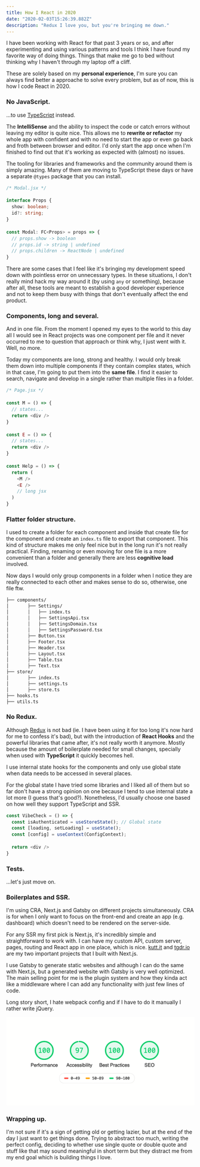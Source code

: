 ```yaml
---
title: How I React in 2020
date: "2020-02-03T15:26:39.882Z"
description: "Redux I love you, but you're bringing me down."
---
```


I have been working with React for that past 3 years or so, and after experimenting and using various patterns and tools I think I have found my favorite way of doing things. Things that make me go to bed without thinking why I haven't through my laptop off a cliff. 

These are solely based on my **personal experience**, I'm sure you can always find better a approache to solve every problem, but as of now, this is how I code React in 2020.

### No JavaScript.

...to use [TypeScript](https://www.typescriptlang.org/) instead. 

The **IntelliSense** and the ability to inspect the code or catch errors without leaving my editor is quite nice. This allows me to **rewrite or refactor** my whole app with confident and with no need to start the app or even go back and froth between browser and editor. I'd only start the app once when I'm finished to find out that it's working as expected with (almost) no issues.

The tooling for libraries and frameworks and the community around them is simply amazing. Many of them are moving to TypeScript these days or have a separate `@types` package that you can install.

```typescript
/* Modal.jsx */

interface Props {
  show: boolean;
  id?: string;
}

const Modal: FC<Props> = props => {
  // props.show -> boolean
  // props.id -> string | undefined
  // props.children -> ReactNode | undefined
}
```

There are some cases that I feel like it's bringing my development speed down with pointless error on unnecessary types. In these situations, I don't really mind hack my way around it (by using `any` or something), because after all, these tools are meant to establish a good developer experience and not to keep them busy with things that don't eventually affect the end product.

### Components, long and several.

And in one file. From the moment I opened my eyes to the world to this day all I would see in React projects was one component per file and it never occurred to me to question that approach or think why, I just went with it. Well, no more.

Today my components are long, strong and healthy. I would only break them down into multiple components if they contain complex states, which in that case, I'm going to put them into the **same file**. I find it easier to search, navigate and develop in a single rather than multiple files in a folder.

```typescript
/* Page.jsx */

const M = () => {
  // states...
  return <div />
}

const E = () => {
  // states...
  return <div />
}

const Help = () => {
  return (
    <M />
    <E />
    // long jsx
  )
}
```

### Flatter folder structure.

I used to create a folder for each component and inside that create file for the component and create an `index.ts` file to export that component. This kind of structure makes me only feel nice but in the long run it's not really practical. Finding, renaming or even moving for one file is a more convenient than a folder and generally there are less **cognitive load** involved.

Now days I would only group components in a folder when I notice they are really connected to each other and makes sense to do so, otherwise, one file ftw.

```text
├── components/
│		├── Settings/
│		│   ├── index.ts
│		│   ├── SettingsApi.tsx
│		│   ├── SettingsDomain.tsx
│		│   ├── SettingsPassword.tsx
│		├── Button.tsx
│		├── Footer.tsx
│		├── Header.tsx
│		├── Layout.tsx
│		├── Table.tsx
│		├── Text.tsx
├── store/
│		├── index.ts
│		├── settings.ts
│		├── store.ts
├── hooks.ts
├── utils.ts
```

### No Redux.

Although [Redux](https://redux.js.org) is not bad (ie. I have been using it for too long it's now hard for me to confess it's bad), but with the introduction of **React Hooks** and the powerful libraries that came after, it's not really worth it anymore. Mostly because the amount of boilerplate needed for small changes, specially when used with **TypeScript** it quickly becomes hell.

I use internal state hooks for the components and only use global state when data needs to be accessed in several places.

For the global state I have tried some libraries and I liked all of them but so far don't have a strong opinion on one because I tend to use internal state a lot more (I guess that's good?). Nonetheless, I'd usually choose one based on how well they support TypeScript and SSR.

```typescript
const VibeCheck = () => {
  const isAuthenticated = useStoreState(); // Global state
  const [loading, setLoading] = useState();
  const [config] = useContext(ConfigContext);	

  return <div />
}
```

### Tests.

...let's just move on.

### Boilerplates and SSR.

I'm using CRA, Next.js and Gatsby on different projects simultaneously. CRA is for when I only want to focus on the front-end and create an app (e.g. dashboard) which doesn't need to be rendered on the server-side. 

For any SSR my first pick is Next.js, it's incredibly simple and straightforward to work with. I can have my custom API, custom server, pages, routing and React app in one place, which is nice. [kutt.it](https://kutt.it/) and [tgdr.io](https://tgdr.io) are my two important projects that I built with Next.js.

I use Gatsby to generate static websites and although I can do the same with Next.js, but a generated website with Gatsby is very well optimized. The main selling point for me is the plugin system and how they kinda act like a middleware where I can add any functionality with just few lines of code.

Long story short, I hate webpack config and if I have to do it manually I rather write jQuery.

![PageSpeed insight for pouria.dev](lighthouse.png "PageSpeed insight for pouria.dev")

### Wrapping up.

I'm not sure if it's a sign of getting old or getting lazier, but at the end of the day I just want to get things done. Trying to abstract too much, writing the perfect config, deciding to whether use single quote or double quote and stuff like that may sound meaningful in short term but they distract me from my end goal which is building things I love.